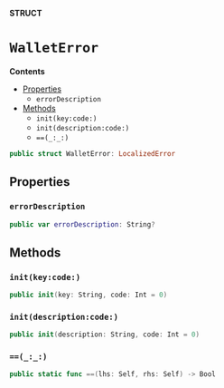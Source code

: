 **STRUCT**

# `WalletError`

**Contents**

- [Properties](#properties)
  - `errorDescription`
- [Methods](#methods)
  - `init(key:code:)`
  - `init(description:code:)`
  - `==(_:_:)`

```swift
public struct WalletError: LocalizedError
```

## Properties
### `errorDescription`

```swift
public var errorDescription: String?
```

## Methods
### `init(key:code:)`

```swift
public init(key: String, code: Int = 0)
```

### `init(description:code:)`

```swift
public init(description: String, code: Int = 0)
```

### `==(_:_:)`

```swift
public static func ==(lhs: Self, rhs: Self) -> Bool
```
